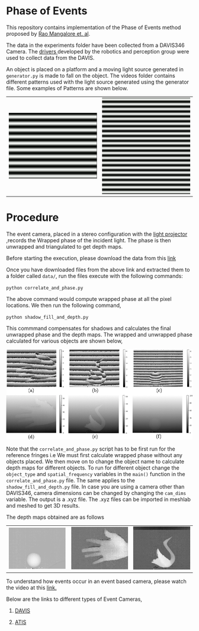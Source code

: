 # Phase of Events

This repository contains implementation of the Phase of Events method proposed by <a href="http://compphotolab.northwestern.edu/wordpress/wp-content/uploads/2015/04/dvs_031.pdf"> Rao Mangalore et. al</a>. 

The data in the experiments folder have been collected from a DAVIS346 Camera. The  <a href="https://github.com/uzh-rpg/rpg_dvs_ros">drivers </a> developed by the robotics and perception group were used to collect data from the DAVIS. 

An object is placed on a platform and a moving light source generated in `generator.py` is made to fall on the object. The videos folder contains different patterns used with the light source generated using the generator file. Some examples of Patterns are shown below.

<table style="width:100%">
    <tr>
        <td style="text-align:center"><img src="images/fringe_10hz.png" style="width:346px;height:260x;"> </td>
        <td style="text-align:center"><img src="images/fringe_20hz.png" style="width:346px;height:260px;"> </td>
    </tr>
</table>

# Procedure
The event camera, placed in a stereo configuration with the <a href="http://www.ti.com/tool/DLPLCR4500EVM">light projector</a> ,records the Wrapped phase of the incident light. The phase is then unwrapped and triangulated to get depth maps.

Before starting the execution, please download the data from this  <a href="https://drive.google.com/file/d/10wNYiEY9SXlroxRd_atbgKjzQP4M-UfF/view?usp=sharing">link</a>


Once you have downloaded files from the above link and extracted them to a folder called `data/`, run the files execute with the following commands: 

`python correlate_and_phase.py`

The above command would compute wrapped phase at all the pixel locations. We then run the following command,

`python shadow_fill_and_depth.py`

This commmand compensates for shadows and calculates the final unwrapped phase and the depth maps. The wrapped and unwrapped phase calculated for various objects are shown below,
<center><img src="images/wrapped_and_unwrapped.png"></center>

Note that the `correlate_and_phase.py` script has to be first run for the reference fringes i.e We must first calculate wrapped phase without any objects placed. We then move on to change the object name to calculate depth maps for different objects. To run for different object change the `object_type` and `spatial_frequency` variables in the `main()` function in the `correlate_and_phase.py` file. The same applies to the `shadow_fill_and_depth.py` file. In case you are using a camera other than DAVIS346, camera dimensions can be changed by changing the `cam_dims` variable. The output is a .xyz file. The .xyz files can be imported in meshlab and meshed to get 3D results.

The depth maps obtained are as follows

<table style="width:100%">
    <tr>
        <td style="text-align:center"><img src="images/bright_scrnshots/ball.png" style="width:346px;height:260x;"> </td>
        <td style="text-align:center"><img src="images/bright_scrnshots/hand.png" style="width:346px;height:260x;"> </td>
        <td style="text-align:center"><img src="images/bright_scrnshots/Swan.png" style="width:346px;height:260x;"> </td>
    </tr>
</table>

To understand how events occur in an event based camera, please watch the video at this <a href="https://www.youtube.com/watch?v=kPCZESVfHoQ">link.</a>

Below are the links to different types of Event Cameras,

1. <a href="http://inivation.com/"> DAVIS </a>

2. <a href="https://www.prophesee.ai/"> ATIS </a>
